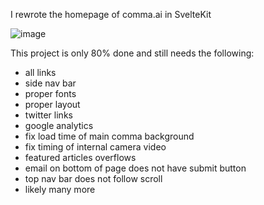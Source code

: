 I rewrote the homepage of comma.ai in SvelteKit


![image](https://i.imgur.com/V1SryNH.jpg)

This project is only 80% done and still needs the following:  
* all links
* side nav bar
* proper fonts
* proper layout
* twitter links
* google analytics
* fix load time of main comma background
* fix timing of internal camera video
* featured articles overflows
* email on bottom of page does not have submit button
* top nav bar does not follow scroll
* likely many more